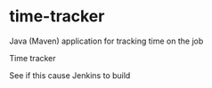 # time-tracker
Java (Maven) application for tracking time on the job

Time tracker

See if this cause Jenkins to build

